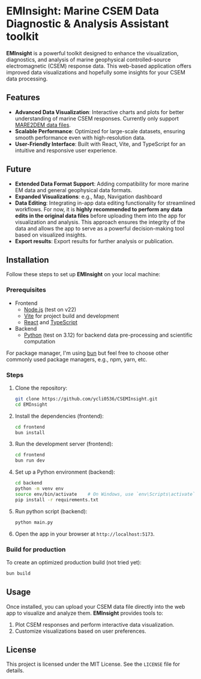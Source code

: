 
# EMInsight: Marine CSEM Data Diagnostic & Analysis Assistant toolkit

**EMInsight** is a powerful toolkit designed to enhance the visualization, diagnostics, and analysis of marine geophysical controlled-source electromagnetic (CSEM) response data. This web-based application offers improved data visualizations and hopefully some insights for your CSEM data processing.

## Features

- **Advanced Data Visualization**: Interactive charts and plots for better understanding of marine CSEM responses. Currently only support [MARE2DEM  data files](https://mare2dem.bitbucket.io/master/data_file_format.html#sect-data-file).
- **Scalable Performance**: Optimized for large-scale datasets, ensuring smooth performance even with high-resolution data.
- **User-Friendly Interface**: Built with React, Vite, and TypeScript for an intuitive and responsive user experience.

## Future

- **Extended Data Format Support**: Adding compatibility for more marine EM data and general geophysical data formats.
- **Expanded Visualizations**: e.g., Map, Navigation dashboard
- **Data Editing**: Integrating in-app data editing functionality for streamlined workflows. For now, it is **highly recommended to perform any data edits in the original data files** before uploading them into the app for visualization and analysis. This approach ensures the integrity of the data and allows the app to serve as a powerful decision-making tool based on visualized insights.
- **Export results**: Export results for further analysis or publication.

## Installation

Follow these steps to set up **EMInsight** on your local machine:

### Prerequisites

- Frontend
  - [Node.js](https://nodejs.org/) (test on v22)
  - [Vite](https://vitejs.dev/) for project build and development
  - [React](https://reactjs.org/) and [TypeScript](https://www.typescriptlang.org/)
- Backend
  - [Python](https://www.python.org/) (test on 3.12) for backend data pre-processing and scientific computation

For package manager, I'm using [bun](https://bun.sh/) but feel free to choose other commonly used package managers, e.g., npm, yarn, etc.

### Steps

1. Clone the repository:

   ```bash
   git clone https://github.com/ycli0536/CSEMInsight.git
   cd EMInsight
   ```

2. Install the dependencies (frontend):

   ```bash
   cd frontend
   bun install
   ```

3. Run the development server (frontend):

   ```bash
   cd frontend
   bun run dev
   ```

4. Set up a Python environment (backend):

   ```bash
   cd backend
   python -m venv env
   source env/bin/activate    # On Windows, use `env\Scripts\activate`
   pip install -r requirements.txt
   ```

5. Run python script (backend):

   ```bash
   python main.py
   ```

6. Open the app in your browser at `http://localhost:5173`.

### Build for production

To create an optimized production build (not tried yet):

```bash
bun build
```

## Usage

Once installed, you can upload your CSEM data file directly into the web app to visualize and analyze them. **EMInsight** provides tools to:

1. Plot CSEM responses and perform interactive data visualization.
2. Customize visualizations based on user preferences.

<!-- ## Contributing-->

## License

This project is licensed under the MIT License. See the `LICENSE` file for details.

<!-- ## Acknowledgments

This toolkit was developed with a focus on improving data diagnostics and analysis for marine geophysical studies. Special thanks to the open-source community for the tools and libraries that make this project possible, including React, Vite, TypeScript, and others. -->
